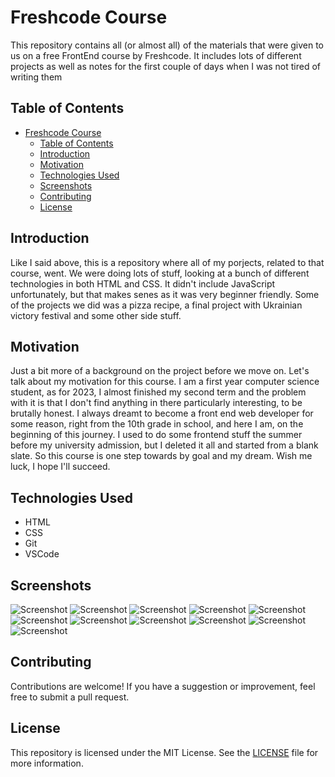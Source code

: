 # Freshcode Course

This repository contains all (or almost all) of the materials that were given to us on a free FrontEnd course by Freshcode. It includes lots of different projects as well as notes for the first couple of days when I was not tired of writing them

## Table of Contents

- [Freshcode Course](#freshcode-course)
  - [Table of Contents](#table-of-contents)
  - [Introduction](#introduction)
  - [Motivation](#motivation)
  - [Technologies Used](#technologies-used)
  - [Screenshots](#screenshots)
  - [Contributing](#contributing)
  - [License](#license)

## Introduction

Like I said above, this is a repository where all of my porjects, related to that course, went. We were doing lots of stuff, looking at a bunch of different technologies in both HTML and CSS. It didn't include JavaScript unfortunately, but that makes senes as it was very beginner friendly. Some of the projects we did was a pizza recipe, a final project with Ukrainian victory festival and some other side stuff.

## Motivation

Just a bit more of a background on the project before we move on. Let's talk about my motivation for this course. I am a first year computer science student, as for 2023, I almost finished my second term and the problem with it is that I don't find anything in there particularly interesting, to be brutally honest. I always dreamt to become a front end web developer for some reason, right from the 10th grade in school, and here I am, on the beginning of this journey. I used to do some frontend stuff the summer before my university admission, but I deleted it all and started from a blank slate. So this course is one step towards by goal and my dream. Wish me luck, I hope I'll succeed.

## Technologies Used

- HTML
- CSS
- Git
- VSCode

## Screenshots

![Screenshot](./assets/img/msedge_3s4L5dz1Pd.png)
![Screenshot](./assets/img/msedge_4KZCxrc3Gx.png)
![Screenshot](./assets/img/msedge_9MXEtV45df.png)
![Screenshot](./assets/img/msedge_BMldAPYXr3.png)
![Screenshot](./assets/img/msedge_JbL727vRwo.png)
![Screenshot](./assets/img/msedge_jFsEksb5KY.jpg)
![Screenshot](./assets/img/msedge_OGgezpofK7.jpg)
![Screenshot](./assets/img/msedge_s23EpDDHHv.png)
![Screenshot](./assets/img/msedge_v7gfptfMHH.png)
![Screenshot](./assets/img/msedge_yYVcW8oROF.jpg)
![Screenshot](./assets/img/msedge_Z7PP409VE3.png)

## Contributing

Contributions are welcome! If you have a suggestion or improvement, feel free to submit a pull request.

## License

This repository is licensed under the MIT License. See the [LICENSE](LICENSE) file for more information.
